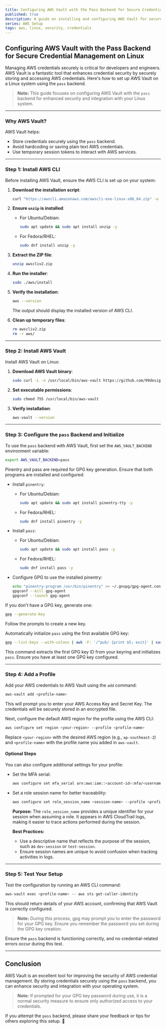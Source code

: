 ```yaml
---
title: Configuring AWS Vault with the Pass Backend for Secure Credential Management on Linux
published: true
description: A guide on installing and configuring AWS Vault for secure management of AWS credentials on Linux systems.
series: AWS Setup
tags: aws, linux, security, credentials
---
```


## Configuring AWS Vault with the Pass Backend for Secure Credential Management on Linux

Managing AWS credentials securely is critical for developers and engineers. AWS Vault is a fantastic tool that enhances credential security by securely storing and accessing AWS credentials. Here's how to set up AWS Vault on a Linux system using the `pass` backend.

> **Note:** This guide focuses on configuring AWS Vault with the `pass` backend for enhanced security and integration with your Linux system.

---

### Why AWS Vault?

AWS Vault helps:

- Store credentials securely using the `pass` backend.
- Avoid hardcoding or saving plain text AWS credentials.
- Use temporary session tokens to interact with AWS services.

---

### Step 1: Install AWS CLI

Before installing AWS Vault, ensure the AWS CLI is set up on your system:

1. **Download the installation script**:

   ```bash
   curl "https://awscli.amazonaws.com/awscli-exe-linux-x86_64.zip" -o "awscliv2.zip"
   ```

2. **Ensure `unzip` is installed**:
   - For Ubuntu/Debian:

     ```bash
     sudo apt update && sudo apt install unzip -y
     ```

   - For Fedora/RHEL:

     ```bash
     sudo dnf install unzip -y
     ```

3. **Extract the ZIP file**:

   ```bash
   unzip awscliv2.zip
   ```

4. **Run the installer**:

   ```bash
   sudo ./aws/install
   ```

5. **Verify the installation**:

   ```bash
   aws --version
   ```

   The output should display the installed version of AWS CLI.

6. **Clean up temporary files**:

   ```bash
   rm awscliv2.zip
   rm -r aws/
   ```

---

### Step 2: Install AWS Vault

Install AWS Vault on Linux:

1. **Download AWS Vault binary**:

   ```bash
   sudo curl -L -o /usr/local/bin/aws-vault https://github.com/99designs/aws-vault/releases/latest/download/aws-vault-linux-amd64
   ```

2. **Set executable permissions**:

   ```bash
   sudo chmod 755 /usr/local/bin/aws-vault
   ```

3. **Verify installation**:

   ```bash
   aws-vault --version
   ```

---

### Step 3: Configure the `pass` Backend and Initialize

To use the `pass` backend with AWS Vault, first set the `AWS_VAULT_BACKEND` environment variable:

```bash
export AWS_VAULT_BACKEND=pass
```

Pinentry and pass are required for GPG key generation. Ensure that both programs are installed and configured:

- Install `pinentry`:

  - For Ubuntu/Debian:

     ```bash
     sudo apt update && sudo apt install pinentry-tty -y
     ```

  - For Fedora/RHEL:

     ```bash
     sudo dnf install pinentry -y
     ```

- Install `pass`:

  - For Ubuntu/Debian:

     ```bash
     sudo apt update && sudo apt install pass -y
     ```

  - For Fedora/RHEL:

     ```bash
     sudo dnf install pass -y
     ```

- Configure GPG to use the installed pinentry:

  ```bash
  echo "pinentry-program /usr/bin/pinentry" >> ~/.gnupg/gpg-agent.conf
  gpgconf --kill gpg-agent
  gpgconf --launch gpg-agent
  ```

If you don't have a GPG key, generate one:

   ```bash
   gpg --generate-key
   ```

   Follow the prompts to create a new key.

Automatically initialize `pass` using the first available GPG key:

   ```bash
   gpg --list-keys --with-colons | awk -F: '/^pub/ {print $5; exit}' | xargs -I {} pass init {}
   ```

   This command extracts the first GPG key ID from your keyring and initializes `pass`. Ensure you have at least one GPG key configured.

---

### Step 4: Add a Profile

Add your AWS credentials to AWS Vault using the `add` command:

```bash
aws-vault add <profile-name>
```

This will prompt you to enter your AWS Access Key and Secret Key. The credentials will be securely stored in an encrypted file.

Next, configure the default AWS region for the profile using the AWS CLI:

```bash
aws configure set region <your-region> --profile <profile-name>
```

Replace `<your-region>` with the desired AWS region (e.g., `ap-southeast-2`) and `<profile-name>` with the profile name you added in `aws-vault`.

#### Optional Steps

You can also configure additional settings for your profile:

- Set the MFA serial:

  ```bash
  aws configure set mfa_serial arn:aws:iam::<account-id>:mfa/<username> --profile <profile-name>
  ```

- Set a role session name for better traceability:

  ```bash
  aws configure set role_session_name <session-name> --profile <profile-name>
  ```

  **Purpose:** The `role_session_name` provides a unique identifier for your session when assuming a role. It appears in AWS CloudTrail logs, making it easier to trace actions performed during the session.

  **Best Practices:**
  - Use a descriptive name that reflects the purpose of the session, such as `dev-session` or `test-session`.
  - Ensure session names are unique to avoid confusion when tracking activities in logs.

---

### Step 5: Test Your Setup

Test the configuration by running an AWS CLI command:

```bash
aws-vault exec <profile-name> -- aws sts get-caller-identity
```

This should return details of your AWS account, confirming that AWS Vault is correctly configured.

> **Note:** During this process, gpg may prompt you to enter the password for your GPG key. Ensure you remember the password you set during the GPG key creation.

Ensure the `pass` backend is functioning correctly, and no credential-related errors occur during this test.

---

## Conclusion

AWS Vault is an excellent tool for improving the security of AWS credential management. By storing credentials securely using the `pass` backend, you can enhance security and integration with your operating system.

> **Note:** If prompted for your GPG key password during use, it is a normal security measure to ensure only authorized access to your credentials.

If you attempt the `pass` backend, please share your feedback or tips for others exploring this setup. 🚀
